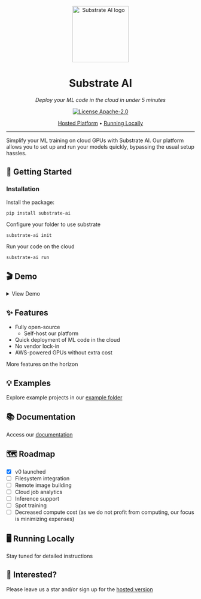 <p align="center">
  <a href="https://substrateai.com">
    <img height="150" src="https://github.com/substrate-ai/substrate/assets/32412211/a0c125ad-f6d8-48bd-86f7-7b80d880f3c3" alt="Substrate AI logo">
  </a>
</p>

<h1 align="center">Substrate AI</h1>

<p align="center">
  <i>Deploy your ML code in the cloud in under 5 minutes</i>
</p>

<p align="center">
  <a href="/LICENSE">
    <img alt="License Apache-2.0" src="https://img.shields.io/github/license/substrate-ai/substrate?style=flat-square">
  </a>
</p>

<p align="center">
  <a href="https://substrateai.com">Hosted Platform</a> • <a href="#running-locally">Running Locally</a>
</p>

---

Simplify your ML training on cloud GPUs with Substrate AI. Our platform allows you to set up and run your models quickly, bypassing the usual setup hassles.

## 🚀 Getting Started

### Installation

Install the package:

```
pip install substrate-ai
```

Configure your folder to use substrate

```
substrate-ai init
```

Run your code on the cloud

```
substrate-ai run
```

## 🎬 Demo
<details>
  <summary>View Demo</summary>

  Initialize your folder to be able to run with Substrate
  ```
  substrate-ai init
  ```

  Create a file with some Python code 
  ```py
  print("Welcome to substrate!")
  ```

  modify your `substrate.yaml` if necessary
  ```yaml
  project_name: Example Project
  hardware:
  type: cpu
  main_file_location: ./main.py
  ```

  Then run your code
  ```
  substrate-ai run
  ```

  The result
  <div align="center">
    <video src="https://github.com/substrate-ai/substrate/assets/32412211/7534a6f7-82f5-4ed5-ad55-f8c045df4300"/>
  </div>
</details>

## ✨ Features

- Fully open-source
    - Self-host our platform
- Quick deployment of ML code in the cloud
- No vendor lock-in
- AWS-powered GPUs without extra cost

More features on the horizon

## 💡 Examples

Explore example projects in our [example folder](https://github.com/substrate-ai/substrate/tree/main/examples)

## 📚 Documentation

Access our [documentation](https://docs.substrateai.com/)

## 🗺️ Roadmap

- [x] v0 launched
- [ ] Filesystem integration
- [ ] Remote image building
- [ ] Cloud job analytics
- [ ] Inference support
- [ ] Spot training
- [ ] Decreased compute cost (as we do not profit from computing, our focus is minimizing expenses)

## 🖥  Running Locally

Stay tuned for detailed instructions

## 🌟 Interested?

Please leave us a star and/or sign up for the [hosted version](https://substrateai.com)
